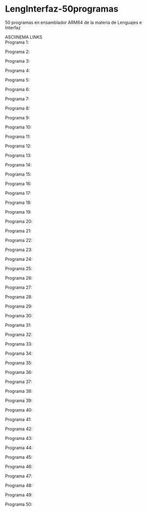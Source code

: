 # LengInterfaz-50programas
50 programas en ensamblador ARM64 de la materia de Lenguajes e Interfaz

ASCIINEMA LINKS  
Programa 1:

Programa 2:

Programa 3:

Programa 4:

Programa 5:

Programa 6:

Programa 7:

Programa 8:

Programa 9:

Programa 10:

Programa 11:

Programa 12:

Programa 13:

Programa 14:

Programa 15:

Programa 16:

Programa 17:

Programa 18:

Programa 19:

Programa 20:

Programa 21:

Programa 22:

Programa 23:

Programa 24:

Programa 25:

Programa 26:

Programa 27:

Programa 28:

Programa 29:

Programa 30:

Programa 31:

Programa 32:

Programa 33:

Programa 34:

Programa 35:

Programa 36:

Programa 37:

Programa 38:

Programa 39:

Programa 40:

Programa 41:

Programa 42:

Programa 43:

Programa 44:

Programa 45:

Programa 46:

Programa 47:

Programa 48:

Programa 49:

Programa 50:
